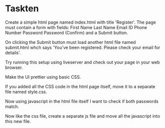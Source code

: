 # Taskten

Create a simple html page named index.html with title 'Register'. 
The page must contain a form with fields: 
First Name 
Last Name
Email ID 
Phone Number 
Password 
Password (Confirm) 
and a Submit button.

On clicking the Submit button must load another html file named submit.html whch says 'You've been registered. Please check your email for details'.

Try running this setup using liveserver and check out your page in your web browser.

Make the UI prettier using basic CSS.

If you added all the CSS code in the html page itself, move it to a separate file named style.css.

Now using javascript in the html file itself I want to check if both passwords match.

Now like the css file, create a separate js file and move all the javascript into this new file.
